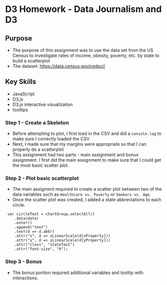 # D3 Homework - Data Journalism and D3

## Purpose
* The purpose of this assignment was to use the data set from the US Census to investigate rates of income, obesity, poverty, etc. by state to build a scatterplot
* The dataset: https://data.census.gov/cedsci/

## Key Skills
* JavaScript
* D3.js
* D3.js interactive visualization
* tooltips

### Step 1 - Create a Skeleton
* Before attempting to plot, I first load in the CSV and did a `console.log` to make sure I correctly loaded the CSV
* Next, I made sure that my margins were appropriate so that I can properly do a scatterplot
* This assignment had two parts - main assignment and bonus assignment. I first did the main assignment to make sure that I could get the most basic scatter plot.

### Step 2 - Plot basic scatterplot
* The main assigment required to create a scatter plot between two of the data variables such as `Healthcare vs. Poverty` or `Smokers vs. Age`.
* Once the scatter plot was created, I added a state abbreviations to each circle. 
```
 var circleText = chartGroup.selectAll()
    .data(data)
    .enter()
    .append("text")
    .text(d => d.abbr)
    .attr("x", d => xLinearScale(d[xProperty])) 
    .attr("y", d => yLinearScale(d[yProperty])) 
    .attr("class", "stateText") 
    .attr("font-size", "9");
```
### Step 3 - Bonus
* The bonus portion required additional variables and tooltip with interactions.

